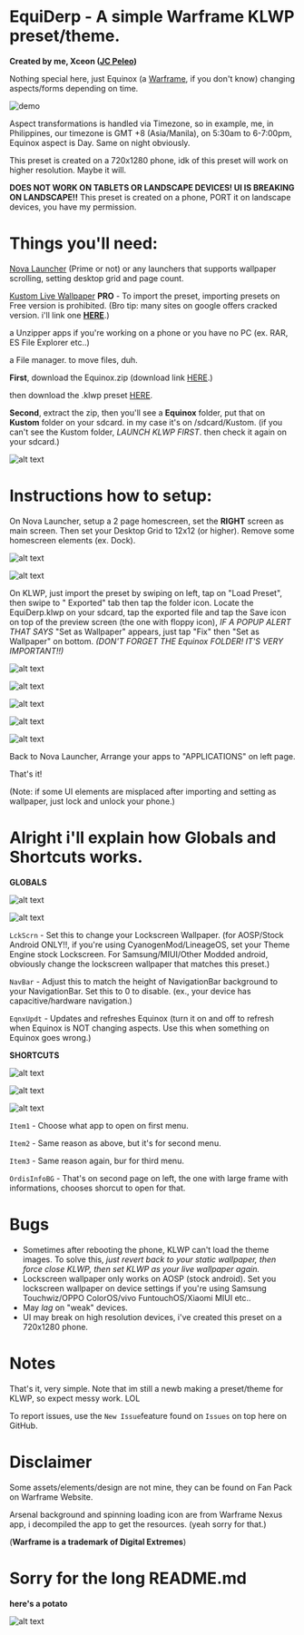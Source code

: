 # EquiDerp - A simple Warframe KLWP preset/theme. #
**Created by me, Xceon ([JC Peleo](https://fb.me/xInfinityEdge))**

Nothing special here, just Equinox (a [Warframe](https://www.warframe.com), if you don't know) changing aspects/forms depending on time.

![demo](https://github.com/Yuuhei/EquiDerp/raw/master/demo.gif)

Aspect transformations is handled via Timezone, so in example, me, in Philippines, our timezone is GMT +8 (Asia/Manila), on 5:30am to 6-7:00pm, Equinox aspect is Day. Same on night obviously.

This preset is created on a 720x1280 phone, idk of this preset will work on higher resolution. Maybe it will.

**DOES NOT WORK ON TABLETS OR LANDSCAPE DEVICES! UI IS BREAKING ON LANDSCAPE!!** This preset is created on a phone, PORT it on landscape devices, you have my permission.

# Things you'll need: #

[Nova Launcher](https://play.google.com/store/apps/details?id=com.teslacoilsw.launcher&hl=en) (Prime or not) or any launchers that supports wallpaper scrolling, setting desktop grid and page count.

[Kustom Live Wallpaper](https://play.google.com/store/apps/details?id=org.kustom.wallpaper&hl=en) **PRO** - To import the preset, importing presets on Free version is prohibited. (Bro tip: many sites on google offers cracked version. i'll link one [**HERE**](https://apk4free.net/klwp-kwgt-maker-pro-apk/).)

a Unzipper apps if you're working on a phone or you have no PC (ex. RAR, ES File Explorer etc..)

a File manager. to move files, duh.


**First**, download the Equinox.zip (download link [HERE](https://github.com/Yuuhei/EquiDerp/raw/master/Equinox.zip).)

then download the .klwp preset [HERE](https://github.com/Yuuhei/EquiDerp/raw/master/EquiDerp_r10.klwp).

**Second**, extract the zip, then you'll see a **Equinox** folder, put that on **Kustom** folder on your sdcard. in my case it's on /sdcard/Kustom. (if you can't see the Kustom folder, *LAUNCH KLWP FIRST*. then check it again on your sdcard.)

![alt text](https://github.com/Yuuhei/EquiDerp/raw/master/0.jpg)

# Instructions how to setup: #

On Nova Launcher, setup a 2 page homescreen, set the **RIGHT** screen as main screen. Then set your Desktop Grid to 12x12 (or higher). Remove some homescreen elements (ex. Dock).

![alt text](https://github.com/Yuuhei/EquiDerp/raw/master/6.png)

![alt text](https://github.com/Yuuhei/EquiDerp/raw/master/7.png)

On KLWP, just import the preset by swiping on left, tap on "Load Preset", then swipe to " Exported" tab then tap the folder icon. Locate the EquiDerp.klwp on your sdcard, tap the exported file and tap the Save icon on top of the preview screen (the one with floppy icon), *IF A POPUP ALERT THAT SAYS* "Set as Wallpaper" appears, just tap "Fix" then "Set as Wallpaper" on bottom. *(DON'T FORGET THE Equinox FOLDER! IT'S VERY IMPORTANT!!)*

![alt text](https://github.com/Yuuhei/EquiDerp/raw/master/8.jpg)

![alt text](https://github.com/Yuuhei/EquiDerp/raw/master/9.jpg)

![alt text](https://github.com/Yuuhei/EquiDerp/raw/master/x.jpg)

![alt text](https://github.com/Yuuhei/EquiDerp/raw/master/10.jpg)

![alt text](https://github.com/Yuuhei/EquiDerp/raw/master/11.jpg)

Back to Nova Launcher, Arrange your apps to "APPLICATIONS" on left page.

That's it!

(Note: if some UI elements are misplaced after importing and setting as wallpaper, just lock and unlock your phone.)



# Alright i'll explain how Globals and Shortcuts works. #

**GLOBALS**

![alt text](https://github.com/Yuuhei/EquiDerp/raw/master/3.png)

![alt text](https://github.com/Yuuhei/EquiDerp/raw/master/4.png)

`LckScrn` - Set this to change your Lockscreen Wallpaper. (for AOSP/Stock Android ONLY!!, if you're using CyanogenMod/LineageOS, set your Theme Engine stock Lockscreen. For Samsung/MIUI/Other Modded android, obviously change the lockscreen wallpaper that matches this preset.)

`NavBar` - Adjust this to match the height of NavigationBar background to your NavigationBar. Set this to 0 to disable. (ex., your device has capacitive/hardware navigation.)

`EqnxUpdt` - Updates and refreshes Equinox (turn it on and off to refresh when Equinox is NOT changing aspects. Use this when something on Equinox goes wrong.)

**SHORTCUTS**

![alt text](https://github.com/Yuuhei/EquiDerp/raw/master/1.jpg)

![alt text](https://github.com/Yuuhei/EquiDerp/raw/master/2.jpg)

![alt text](https://github.com/Yuuhei/EquiDerp/raw/master/5.png)

`Item1` - Choose what app to open on first menu.

`Item2` - Same reason as above, but it's for second menu.

`Item3` - Same reason again, bur for third menu.

`OrdisInfoBG` - That's on second page on left, the one with large frame with informations, chooses shorcut to open for that.

# Bugs #

- Sometimes after rebooting the phone, KLWP can't load the theme images. To solve this, *just revert back to your static wallpaper, then force close KLWP, then set KLWP as your live wallpaper again.*
- Lockscreen wallpaper only works on AOSP (stock android). Set you lockscreen wallpaper on device settings if you're using Samsung Touchwiz/OPPO ColorOS/vivo FuntouchOS/Xiaomi MIUI etc..
- May *lag* on "weak" devices.
- UI may break on high resolution devices, i've created this preset on a 720x1280 phone.

# Notes #
That's it, very simple. Note that im still a newb making a preset/theme for KLWP, so expect messy work. LOL

To report issues, use the `New Issue`feature found on `Issues` on top here on GitHub.

# Disclaimer #

Some assets/elements/design are not mine, they can be found on Fan Pack on Warframe Website.

Arsenal background and spinning loading icon are from Warframe Nexus app, i decompiled the app to get the resources. (yeah sorry for that.)

(**Warframe is a trademark of Digital Extremes**)

# Sorry for the long README.md 

**here's a potato**

![alt text](https://vignette.wikia.nocookie.net/warframe/images/7/73/OrokinCell.png/revision/latest?cb=20130426082748)

